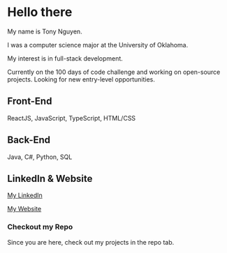 # Hello there

My name is Tony Nguyen.

I was a computer science major at the University of Oklahoma.

My interest is in full-stack development.

Currently on the 100 days of code challenge and working on open-source projects.
Looking for new entry-level opportunities.

## Front-End
ReactJS, JavaScript, TypeScript, HTML/CSS

## Back-End
Java, C#, Python, SQL

## LinkedIn & Website

[My LinkedIn](https://www.linkedin.com/in/tonydnguyen/)

[My Website](https://tonyern.github.io)

### Checkout my Repo
Since you are here, check out my projects in the repo tab.

<!---
tonyern/tonyern is a ✨ special ✨ repository because its `README.md` (this file) appears on your GitHub profile.
You can click the Preview link to take a look at your changes.
--->
